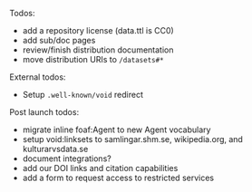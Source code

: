 Todos:
 - add a repository license (data.ttl is CC0)
 - add sub/doc pages
 - review/finish distribution documentation
 - move distribution URIs to `/datasets#*`

External todos:

 - Setup `.well-known/void` redirect

Post launch todos:
 - migrate inline foaf:Agent to new Agent vocabulary
 - setup void:linksets to samlingar.shm.se, wikipedia.org, and kulturarvsdata.se
 - document integrations?
 - add our DOI links and citation capabilities
 - add a form to request access to restricted services
